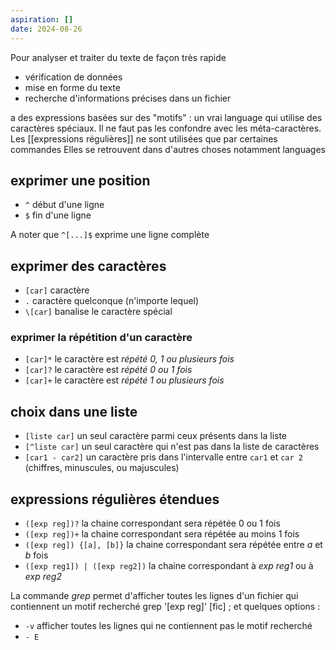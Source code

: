 ```yaml
---
aspiration: []
date: 2024-08-26
---
```

Pour analyser et traiter du texte de façon très rapide
- vérification de données
- mise en forme du texte
- recherche d'informations précises dans un fichier

a des expressions basées sur des "motifs" : un vrai language qui utilise des caractères spéciaux. 
Il ne faut pas les confondre avec les méta-caractères.
Les [[expressions régulières]] ne sont utilisées que par certaines commandes
Elles se retrouvent dans d'autres choses notamment languages
## exprimer une position
- `^` début d'une ligne
- `$` fin d'une ligne

A noter que `^[...]$` exprime une ligne complète
## exprimer des caractères
- `[car]` caractère
- `.` caractère quelconque (n'importe lequel)
- `\[car]` banalise le caractère spécial
### exprimer la répétition d'un caractère
- `[car]*` le caractère est *répété 0, 1 ou plusieurs fois*
- `[car]?` le caractère est *répété 0 ou 1 fois*
- `[car]+` le caractère est *répété 1 ou plusieurs fois*
## choix dans une liste
- `[liste car]` un seul caractère parmi ceux présents dans la liste
- `[^liste car]` un seul caractère qui n'est pas dans la liste de caractères
- `[car1 - car2]` un caractère pris dans l'intervalle entre `car1` et `car 2` (chiffres, minuscules, ou majuscules)
## expressions régulières étendues
- `([exp reg])?` la chaine correspondant sera répétée 0 ou 1 fois
- `([exp reg])+` la chaine correspondant sera répétée au moins 1 fois
- `([exp reg]) {[a], [b]}` la chaine correspondant sera répétée entre *a* et *b* fois
- `([exp reg1]) | ([exp reg2])` la chaine correspondant à *exp reg1* ou à *exp reg2*

La commande *grep* permet d'afficher toutes les lignes d'un fichier qui contiennent un motif recherché grep '[exp reg]' [fic] ; et quelques options : 
- `-v` afficher toutes les lignes qui ne contiennent pas le motif recherché
- `- E` 